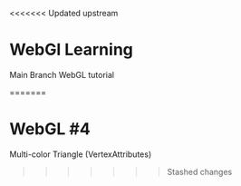 <<<<<<< Updated upstream
# WebGl Learning
 Main Branch WebGL tutorial

=======
# WebGL #4
 Multi-color Triangle (VertexAttributes)
>>>>>>> Stashed changes
